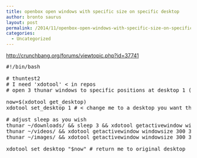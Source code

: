 ```yaml
---
title: openbox open windows with specific size on specific desktop
author: bronto saurus
layout: post
permalink: /2014/11/openbox-open-windows-with-specific-size-on-specific-desktop/
categories:
  - Uncategorized
---
```

<http://crunchbang.org/forums/viewtopic.php?id=37741>

<pre>#!/bin/bash

# thuntest2
# I need 'xdotool' &lt; in repos
# open 3 thunar windows to specific positions at desktop 1 (they start with 0!)
 
now=$(xdotool get_desktop)
xdotool set_desktop 1 # &lt; change me to a desktop you want thunar windows to open

# adjust sleep as you wish
thunar ~/downloads/ &#038;&#038; sleep 3 &#038;&#038; xdotool getactivewindow windowsize 300 300 windowmove 0 30 
thunar ~/videos/ &#038;&#038; xdotool getactivewindow windowsize 300 300 windowmove 300 30
thunar ~/images/ &#038;&#038; xdotool getactivewindow windowsize 300 300 windowmove 600 30

xdotool set_desktop "$now" # return me to original desktop</pre>